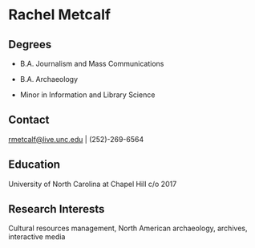 # Rachel Metcalf

## Degrees

* B.A. Journalism and Mass Communications

* B.A. Archaeology

* Minor in Information and Library Science

## Contact

rmetcalf@live.unc.edu | (252)-269-6564

## Education 

University of North Carolina at Chapel Hill c/o 2017

## Research Interests

Cultural resources management, North American archaeology, archives, interactive media


